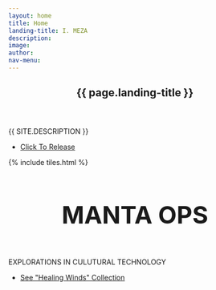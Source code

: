 ```yaml
---
layout: home
title: Home
landing-title: I. MEZA
description: 
image: 
author: 
nav-menu: 
---
```


<!-- Banner -->
<section id="banner" class="major">
	<div class="inner">
		<header class="major">
			<h1>{{ page.landing-title }}</h1>
		</header>
		<div class="content">
			<p style="text-transform: uppercase;">{{ site.description }}</p>
			<ul class="actions">
				<li><a href="#one" class="button next scrolly">Click To Release</a></li>
			</ul>
		</div>
	</div>
</section>

<!-- Main -->
<div id="main">

<!-- One -->
{% include tiles.html %}

<!-- Two -->
<section id="two">
	<div class="inner">
		<header class="major">
			<h1 style="font-size: 48px" id="manta">MANTA OPS</h1>
		</header>
		<div class="content">
			<p style="text-transform: uppercase;">Explorations In Culutural Technology</p>
		</div>
		<ul class="actions">
			<li><a href="https://www.mantaops.com" class="button next">See "Healing Winds" Collection</a></li>
		</ul>
	</div>
</section>

</div>

